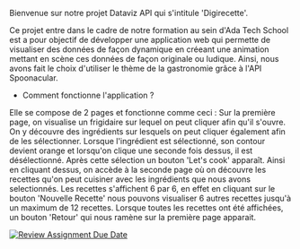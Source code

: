 Bienvenue sur notre projet Dataviz API qui s'intitule 'Digirecette'. 

Ce projet entre dans le cadre de notre formation au sein d'Ada Tech School est a pour objectif de développer une application web qui permette de visualiser des données de façon dynamique en créeant une animation mettant en scène ces données de façon originale ou ludique.
Ainsi, nous avons fait le choix d'utiliser le thème de la gastronomie grâce à l'API Spoonacular.

- Comment fonctionne l'application ?
  
 Elle se compose de 2 pages et fonctionne comme ceci :
 Sur la première page, on visualise un frigidaire sur lequel on peut cliquer afin qu'il s'ouvre. On y découvre des ingrédients sur lesquels on peut cliquer également afin de les sélectionner. Lorsque l'ingrédient est sélectionné, son contour devient orange et lorsqu'on clique une seconde fois dessus, il est désélectionné. Après cette sélection un bouton 'Let's cook' apparaît. Ainsi en cliquant dessus, on accède à la seconde page où on découvre les recettes qu'on peut cuisiner 
 avec les ingrédients que nous avons selectionnés. Les recettes s'affichent 6 par 6, en effet en cliquant sur le bouton 'Nouvelle Recette' nous pouvons visualiser 6 autres recettes jusqu'à un maximum de 12 
 recettes. Lorsque toutes les recettes ont été affichées, un bouton 'Retour' qui nous ramène sur la première page apparait. 

[![Review Assignment Due Date](https://classroom.github.com/assets/deadline-readme-button-22041afd0340ce965d47ae6ef1cefeee28c7c493a6346c4f15d667ab976d596c.svg)](https://classroom.github.com/a/DsrsclQW)
